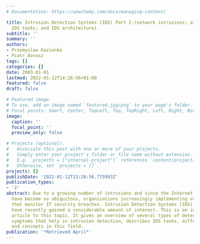 ```yaml
---
# Documentation: https://wowchemy.com/docs/managing-content/

title: Intrusion Detection Systems (IDS) Part I-(network intrusions; attack symptoms;
  IDS tasks; and IDS architecture)
subtitle: ''
summary: ''
authors:
- Przemyslaw Kazienko
- Piotr Dorosz
tags: []
categories: []
date: 2003-01-01
lastmod: 2022-01-12T14:26:56+01:00
featured: false
draft: false

# Featured image
# To use, add an image named `featured.jpg/png` to your page's folder.
# Focal points: Smart, Center, TopLeft, Top, TopRight, Left, Right, BottomLeft, Bottom, BottomRight.
image:
  caption: ''
  focal_point: ''
  preview_only: false

# Projects (optional).
#   Associate this post with one or more of your projects.
#   Simply enter your project's folder or file name without extension.
#   E.g. `projects = ["internal-project"]` references `content/project/deep-learning/index.md`.
#   Otherwise, set `projects = []`.
projects: []
publishDate: '2022-01-12T13:26:56.775993Z'
publication_types:
- '2'
abstract: Due to a growing number of intrusions and since the Internet and local networks
  have become so ubiquitous, organizations increasingly implementing various systems
  that monitor IT security breaches. Intrusion Detection Systems (IDS) are those that
  have recently gained a considerable amount of interest. This is an introductory
  article to this topic. It gives an overview of several types of detectable attacks,
  symptoms that help in intrusion detection, describes IDS tasks, different architectures
  and concepts in this field.
publication: '*Retrieved April*'
---
```

